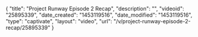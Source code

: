 {
    "title": "Project Runway Episode 2 Recap",
    "description": "",
    "videoid": "25895339",
    "date_created": "1453119516",
    "date_modified": "1453119516",
    "type": "captivate",
    "layout": "video",
    "url": "\/v\/project-runway-episode-2-recap\/25895339"
}